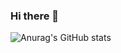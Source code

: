 ### Hi there 👋

![Anurag's GitHub stats](https://github-readme-stats.vercel.app/api?username=Ammar1992-MK&count_private=true)
